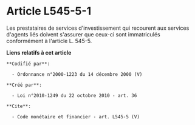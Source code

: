 # Article L545-5-1

Les prestataires de services d'investissement qui recourent aux services d'agents liés doivent s'assurer que ceux-ci sont
immatriculés conformément à l'article L. 545-5.

**Liens relatifs à cet article**

	**Codifié par**:

	  - Ordonnance n°2000-1223 du 14 décembre 2000 (V)

	**Créé par**:

	  - Loi n°2010-1249 du 22 octobre 2010 - art. 36

	**Cite**:

	  - Code monétaire et financier - art. L545-5 (V)
